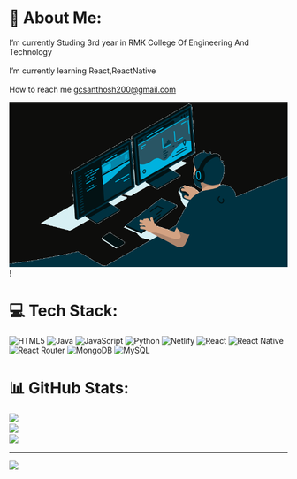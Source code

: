 # 💫 About Me:
I’m currently Studing 3rd year in RMK College Of Engineering And Technology<br><br> I’m currently learning React,ReactNative<br><br> How to reach me gcsanthosh200@gmail.com

![HTML5](https://raw.githubusercontent.com/Potential17/Potential17/master/user%20(2).gif) ! 


# 💻 Tech Stack:
![HTML5](https://img.shields.io/badge/html5-%23E34F26.svg?style=for-the-badge&logo=html5&logoColor=white) ![Java](https://img.shields.io/badge/java-%23ED8B00.svg?style=for-the-badge&logo=openjdk&logoColor=white) ![JavaScript](https://img.shields.io/badge/javascript-%23323330.svg?style=for-the-badge&logo=javascript&logoColor=%23F7DF1E) ![Python](https://img.shields.io/badge/python-3670A0?style=for-the-badge&logo=python&logoColor=ffdd54) ![Netlify](https://img.shields.io/badge/netlify-%23000000.svg?style=for-the-badge&logo=netlify&logoColor=#00C7B7) ![React](https://img.shields.io/badge/react-%2320232a.svg?style=for-the-badge&logo=react&logoColor=%2361DAFB) ![React Native](https://img.shields.io/badge/react_native-%2320232a.svg?style=for-the-badge&logo=react&logoColor=%2361DAFB) ![React Router](https://img.shields.io/badge/React_Router-CA4245?style=for-the-badge&logo=react-router&logoColor=white) ![MongoDB](https://img.shields.io/badge/MongoDB-%234ea94b.svg?style=for-the-badge&logo=mongodb&logoColor=white) ![MySQL](https://img.shields.io/badge/mysql-%2300000f.svg?style=for-the-badge&logo=mysql&logoColor=white)
# 📊 GitHub Stats:
![](https://github-readme-stats.vercel.app/api?username=sant0208&theme=dark&hide_border=false&include_all_commits=false&count_private=false)<br/>
![](https://github-readme-streak-stats.herokuapp.com/?user=sant0208&theme=dark&hide_border=false)<br/>
![](https://github-readme-stats.vercel.app/api/top-langs/?username=sant0208&theme=dark&hide_border=false&include_all_commits=false&count_private=false&layout=compact)

---
[![](https://visitcount.itsvg.in/api?id=sant0208&icon=0&color=0)](https://visitcount.itsvg.in)

<!-- Proudly created with GPRM ( https://gprm.itsvg.in ) -->
